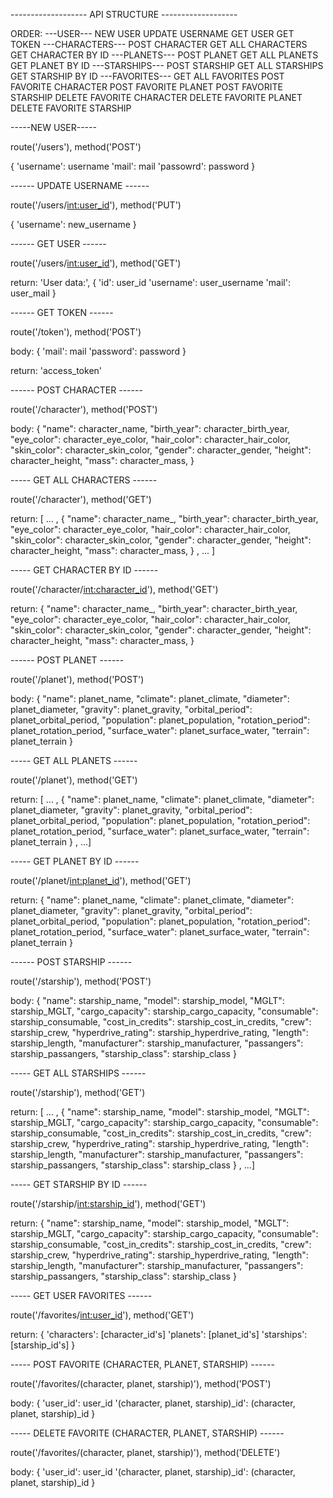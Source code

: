 ------------------- API STRUCTURE ------------------- 

ORDER: 
---USER---
NEW USER
UPDATE USERNAME
GET USER
GET TOKEN
---CHARACTERS---
POST CHARACTER
GET ALL CHARACTERS
GET CHARACTER BY ID
---PLANETS---
POST PLANET
GET ALL PLANETS
GET PLANET BY ID
---STARSHIPS---
POST STARSHIP
GET ALL STARSHIPS
GET STARSHIP BY ID
---FAVORITES---
GET ALL FAVORITES
POST FAVORITE CHARACTER
POST FAVORITE PLANET
POST FAVORITE STARSHIP
DELETE FAVORITE CHARACTER
DELETE FAVORITE PLANET
DELETE FAVORITE STARSHIP

-----NEW USER-----

route('/users'), method('POST')

{
    'username': username
    'mail': mail
    'passowrd': password
}

------ UPDATE USERNAME ------

route('/users/<int:user_id>'), method('PUT')

{
    'username': new_username
}

------ GET USER ------

route('/users/<int:user_id>'), method('GET')

return: 'User data:',
{
    'id': user_id
    'username': user_username
    'mail': user_mail
}

------ GET TOKEN ------

route('/token'), method('POST')

body: {
    'mail': mail
    'password': password
}

return: 'access_token'

------ POST CHARACTER ------

route('/character'), method('POST')

body: {
    "name": character_name,
    "birth_year": character_birth_year,
    "eye_color": character_eye_color,
    "hair_color": character_hair_color,
    "skin_color": character_skin_color,
    "gender": character_gender,
    "height": character_height,
    "mass": character_mass,
}

----- GET ALL CHARACTERS ------

route('/character'), method('GET')

return: [ ... ,
    {
        "name": character_name_,
        "birth_year": character_birth_year,
        "eye_color": character_eye_color,
        "hair_color": character_hair_color,
        "skin_color": character_skin_color,
        "gender": character_gender,
        "height": character_height,
        "mass": character_mass,
    }
, ... ]

----- GET CHARACTER BY ID ------

route('/character/<int:character_id>'), method('GET')

return: {
    "name": character_name_,
    "birth_year": character_birth_year,
    "eye_color": character_eye_color,
    "hair_color": character_hair_color,
    "skin_color": character_skin_color,
    "gender": character_gender,
    "height": character_height,
    "mass": character_mass,
}

------ POST PLANET ------

route('/planet'), method('POST')

body: {
    "name": planet_name,
    "climate": planet_climate,
    "diameter": planet_diameter,
    "gravity": planet_gravity,
    "orbital_period": planet_orbital_period,
    "population": planet_population,
    "rotation_period": planet_rotation_period,
    "surface_water": planet_surface_water,
    "terrain": planet_terrain
}

----- GET ALL PLANETS ------

route('/planet'), method('GET')

return: [ ... ,
    {
        "name": planet_name,
        "climate": planet_climate,
        "diameter": planet_diameter,
        "gravity": planet_gravity,
        "orbital_period": planet_orbital_period,
        "population": planet_population,
        "rotation_period": planet_rotation_period,
        "surface_water": planet_surface_water,
        "terrain": planet_terrain
    }
, ...]

----- GET PLANET BY ID ------

route('/planet/<int:planet_id>'), method('GET')

return: {
    "name": planet_name,
    "climate": planet_climate,
    "diameter": planet_diameter,
    "gravity": planet_gravity,
    "orbital_period": planet_orbital_period,
    "population": planet_population,
    "rotation_period": planet_rotation_period,
    "surface_water": planet_surface_water,
    "terrain": planet_terrain
}

------ POST STARSHIP ------

route('/starship'), method('POST')

body: {
    "name": starship_name,
    "model": starship_model,
    "MGLT": starship_MGLT,
    "cargo_capacity": starship_cargo_capacity,
    "consumable": starship_consumable,
    "cost_in_credits": starship_cost_in_credits,
    "crew": starship_crew,
    "hyperdrive_rating": starship_hyperdrive_rating,
    "length": starship_length,
    "manufacturer": starship_manufacturer,
    "passangers": starship_passangers,
    "starship_class": starship_class
}

----- GET ALL STARSHIPS ------

route('/starship'), method('GET')

return: [ ... , 
    {
        "name": starship_name,
        "model": starship_model,
        "MGLT": starship_MGLT,
        "cargo_capacity": starship_cargo_capacity,
        "consumable": starship_consumable,
        "cost_in_credits": starship_cost_in_credits,
        "crew": starship_crew,
        "hyperdrive_rating": starship_hyperdrive_rating,
        "length": starship_length,
        "manufacturer": starship_manufacturer,
        "passangers": starship_passangers,
        "starship_class": starship_class
    }
, ...]

----- GET STARSHIP BY ID ------

route('/starship/<int:starship_id>'), method('GET')

return: {
    "name": starship_name,
    "model": starship_model,
    "MGLT": starship_MGLT,
    "cargo_capacity": starship_cargo_capacity,
    "consumable": starship_consumable,
    "cost_in_credits": starship_cost_in_credits,
    "crew": starship_crew,
    "hyperdrive_rating": starship_hyperdrive_rating,
    "length": starship_length,
    "manufacturer": starship_manufacturer,
    "passangers": starship_passangers,
    "starship_class": starship_class
}


----- GET USER FAVORITES ------

route('/favorites/<int:user_id>'), method('GET')

return: {
    'characters': [character_id's]
    'planets': [planet_id's]
    'starships': [starship_id's]
}

----- POST FAVORITE (CHARACTER, PLANET, STARSHIP) ------

route('/favorites/(character, planet, starship)'), method('POST')

body: {
    'user_id': user_id
    '(character, planet, starship)_id': (character, planet, starship)_id
}

----- DELETE FAVORITE (CHARACTER, PLANET, STARSHIP) ------

route('/favorites/(character, planet, starship)'), method('DELETE')

body: {
    'user_id': user_id
    '(character, planet, starship)_id': (character, planet, starship)_id
}




